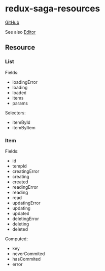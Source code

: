 # redux-saga-resources

[GitHub](https://github.com/Zaibot/redux-saga-resources)

See also [Editor](https://github.com/Zaibot/redux-saga-resources/blob/master/docs/editor.md)

## Resource

### List
Fields:
* loadingError
* loading
* loaded
* items
* params

Selectors:
* itemById
* itemByItem


### Item

Fields:
* id
* tempId
* creatingError
* creating
* created
* readingError
* reading
* read
* updatingError
* updating
* updated
* deletingError
* deleting
* deleted

Computed:
* key
* neverCommited
* hasCommited
* error
